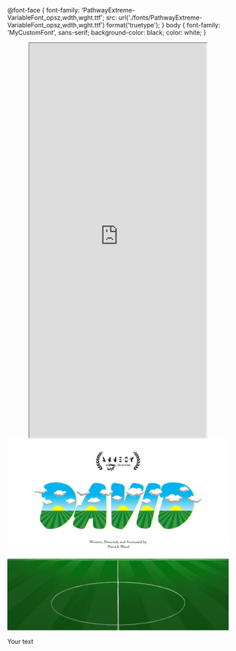 
@font-face {
  font-family: 'PathwayExtreme-VariableFont_opsz,wdth,wght.ttf';
  src: url('./fonts/PathwayExtreme-VariableFont_opsz,wdth,wght.ttf') format('truetype');
}
body {
  font-family: 'MyCustomFont', sans-serif;
  background-color: black;
  color: white;
}
<style>
  /* Center align the iframe */
  iframe {
    display: block;
    margin: 0 auto;
  }
</style>

<iframe src="https://mentalcanvas.com/vm/tr7fbzu/scene/" style="width:80%; height:900px;"></iframe>

<img src="DavidWordMarkWithField3.png" alt="DavidField">

<div class="text-container">
  <p>Your text</p>
</div>
